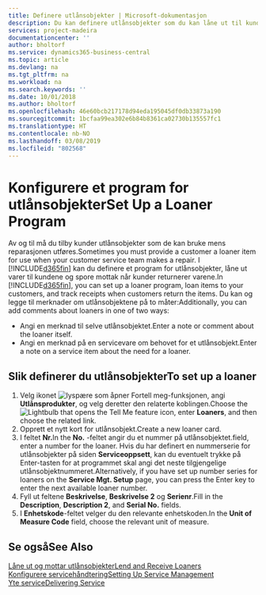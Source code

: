 ```yaml
---
title: Definere utlånsobjekter | Microsoft-dokumentasjon
description: Du kan definere utlånsobjekter som du kan låne ut til kunder for å erstatte servicevarer mens de får service.
services: project-madeira
documentationcenter: ''
author: bholtorf
ms.service: dynamics365-business-central
ms.topic: article
ms.devlang: na
ms.tgt_pltfrm: na
ms.workload: na
ms.search.keywords: ''
ms.date: 10/01/2018
ms.author: bholtorf
ms.openlocfilehash: 46e60bcb217178d94eda195045df0db33873a190
ms.sourcegitcommit: 1bcfaa99ea302e6b84b8361ca02730b135557fc1
ms.translationtype: HT
ms.contentlocale: nb-NO
ms.lasthandoff: 03/08/2019
ms.locfileid: "802568"
---
```

# <a name="set-up-a-loaner-program"></a><span data-ttu-id="c5c6d-103">Konfigurere et program for utlånsobjekter</span><span class="sxs-lookup"><span data-stu-id="c5c6d-103">Set Up a Loaner Program</span></span>
<span data-ttu-id="c5c6d-104">Av og til må du tilby kunder utlånsobjekter som de kan bruke mens reparasjonen utføres.</span><span class="sxs-lookup"><span data-stu-id="c5c6d-104">Sometimes you must provide a customer a loaner item for use when your customer service team makes a repair.</span></span> <span data-ttu-id="c5c6d-105">I [!INCLUDE[d365fin](includes/d365fin_md.md)] kan du definere et program for utlånsobjekter, låne ut varer til kundene og spore mottak når kunder returnerer varene.</span><span class="sxs-lookup"><span data-stu-id="c5c6d-105">In [!INCLUDE[d365fin](includes/d365fin_md.md)], you can set up a loaner program, loan items to your customers, and track receipts when customers return the items.</span></span> <span data-ttu-id="c5c6d-106">Du kan og legge til merknader om utlånsobjektene på to måter:</span><span class="sxs-lookup"><span data-stu-id="c5c6d-106">Additionally, you can add comments about loaners in one of two ways:</span></span>  
  
* <span data-ttu-id="c5c6d-107">Angi en merknad til selve utlånsobjektet.</span><span class="sxs-lookup"><span data-stu-id="c5c6d-107">Enter a note or comment about the loaner itself.</span></span>  
* <span data-ttu-id="c5c6d-108">Angi en merknad på en servicevare om behovet for et utlånsobjekt.</span><span class="sxs-lookup"><span data-stu-id="c5c6d-108">Enter a note on a service item about the need for a loaner.</span></span>  

## <a name="to-set-up-a-loaner"></a><span data-ttu-id="c5c6d-109">Slik definerer du utlånsobjekter</span><span class="sxs-lookup"><span data-stu-id="c5c6d-109">To set up a loaner</span></span>  
1. <span data-ttu-id="c5c6d-110">Velg ikonet ![lyspære som åpner Fortell meg-funksjonen](media/ui-search/search_small.png "Fortell hva du vil gjøre"), angi **Utlånsprodukter**, og velg deretter den relaterte koblingen.</span><span class="sxs-lookup"><span data-stu-id="c5c6d-110">Choose the ![Lightbulb that opens the Tell Me feature](media/ui-search/search_small.png "Tell me what you want to do") icon, enter **Loaners**, and then choose the related link.</span></span>  
2. <span data-ttu-id="c5c6d-111">Opprett et nytt kort for utlånsobjekt.</span><span class="sxs-lookup"><span data-stu-id="c5c6d-111">Create a new loaner card.</span></span> 
3. <span data-ttu-id="c5c6d-112">I feltet **Nr.**</span><span class="sxs-lookup"><span data-stu-id="c5c6d-112">In the **No.**</span></span> <span data-ttu-id="c5c6d-113">-feltet angir du et nummer på utlånsobjektet.</span><span class="sxs-lookup"><span data-stu-id="c5c6d-113">field, enter a number for the loaner.</span></span> <span data-ttu-id="c5c6d-114">Hvis du har definert en nummerserie for utlånsobjekter på siden **Serviceoppsett**, kan du eventuelt trykke på Enter-tasten for at programmet skal angi det neste tilgjengelige utlånsobjektnummeret.</span><span class="sxs-lookup"><span data-stu-id="c5c6d-114">Alternatively, if you have set up number series for loaners on the **Service Mgt. Setup** page, you can press the Enter key to enter the next available loaner number.</span></span>  
4. <span data-ttu-id="c5c6d-115">Fyll ut feltene **Beskrivelse**, **Beskrivelse 2** og **Serienr**.</span><span class="sxs-lookup"><span data-stu-id="c5c6d-115">Fill in the **Description**, **Description 2**, and **Serial No.** fields.</span></span>  
5. <span data-ttu-id="c5c6d-116">I **Enhetskode**-feltet velger du den relevante enhetskoden.</span><span class="sxs-lookup"><span data-stu-id="c5c6d-116">In the **Unit of Measure Code** field, choose the relevant unit of measure.</span></span>  
  
## <a name="see-also"></a><span data-ttu-id="c5c6d-117">Se også</span><span class="sxs-lookup"><span data-stu-id="c5c6d-117">See Also</span></span>
[<span data-ttu-id="c5c6d-118">Låne ut og mottar utlånsobjekter</span><span class="sxs-lookup"><span data-stu-id="c5c6d-118">Lend and Receive Loaners</span></span>](service-how-to-lend-receive-loaners.md)  
[<span data-ttu-id="c5c6d-119">Konfigurere servicehåndtering</span><span class="sxs-lookup"><span data-stu-id="c5c6d-119">Setting Up Service Management</span></span>](service-setup-service.md)  
[<span data-ttu-id="c5c6d-120">Yte service</span><span class="sxs-lookup"><span data-stu-id="c5c6d-120">Delivering Service</span></span>](service-deliver-service.md)  

